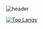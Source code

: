 ![header](https://capsule-render.vercel.app/api?type=Waving&color=gradient&height=250&section=header&text=Hello&fontSize=80)


[![Top Langs](https://github-readme-stats.vercel.app/api/top-langs/?username=SuyeonShinnnn)](https://github.com/anuraghazra/github-readme-stats)
<!--
**SuyeonShinnnn/SuyeonShinnnn** is a ✨ _special_ ✨ repository because its `README.md` (this file) appears on your GitHub profile.

Here are some ideas to get you started:

- 🔭 I’m currently working on ...
- 🌱 I’m currently learning ...
- 👯 I’m looking to collaborate on ...
- 🤔 I’m looking for help with ...
- 💬 Ask me about ...
- 📫 How to reach me: ...
- 😄 Pronouns: ...
- ⚡ Fun fact: ...
-->

